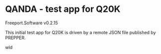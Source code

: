 #  QANDA - test app for Q20K

Freeport.Software v0.2.15

This initial test app for Q20K is driven by a remote JSON file published by PREPPER.

wld
